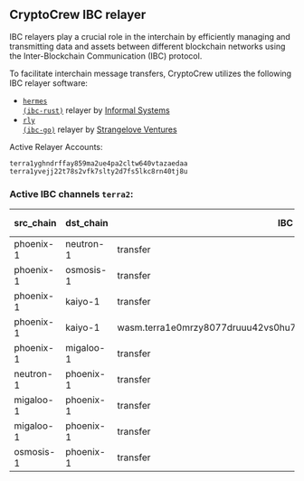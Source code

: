 ## CryptoCrew IBC relayer
IBC relayers play a crucial role in the interchain by efficiently managing and transmitting data and assets between different blockchain networks using the Inter-Blockchain Communication (IBC) protocol.

To facilitate interchain message transfers, CryptoCrew utilizes the following IBC relayer software: 
- <a href="https://github.com/informalsystems/hermes"><code>hermes (ibc-rust)</code></a> relayer by [Informal Systems](https://github.com/informalsystems)
- <a href="https://github.com/cosmos/relayer"><code>rly (ibc-go)</code></a> relayer by [Strangelove Ventures](https://github.com/strangelove-ventures)

Active Relayer Accounts:
```
terra1yghndrffay859ma2ue4pa2cltw640vtazaedaa
terra1yvejj22t78s2vfk7slty2d7fs5lkc8rn40tj8u
```

### Active IBC channels `terra2`:
| src_chain | dst_chain | IBC port | IBC channel |
| --------------- | --------------- | ------------ | ------------------- |
| phoenix-1 | neutron-1 | transfer | channel-229 |
| phoenix-1 | osmosis-1 | transfer | channel-1 |
| phoenix-1 | kaiyo-1 | transfer | channel-10 |
| phoenix-1 | kaiyo-1 | wasm.terra1e0mrzy8077druuu42vs0hu7ugguade0cj65dgtauyaw4gsl4kv0qtdf2au | channel-28 |
| phoenix-1 | migaloo-1 | transfer | channel-86 |
| neutron-1 | phoenix-1 | transfer | channel-25 |
| migaloo-1 | phoenix-1 | transfer | channel-0 |
| migaloo-1 | phoenix-1 | transfer | channel-2 |
| osmosis-1 | phoenix-1 | transfer | channel-251 |